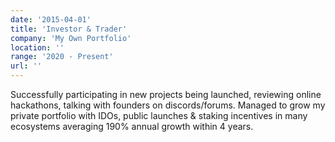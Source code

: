 ```yaml
---
date: '2015-04-01'
title: 'Investor & Trader'
company: 'My Own Portfolio'
location: ''
range: '2020 - Present'
url: ''
---
```


Successfully participating in new projects being
launched, reviewing online hackathons, talking with
founders on discords/forums. Managed to grow my
private portfolio with IDOs, public launches & staking
incentives in many ecosystems averaging 190%
annual growth within 4 years.
